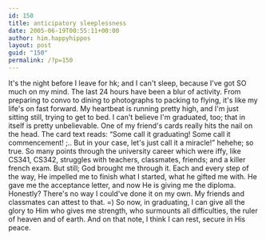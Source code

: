 ```yaml
---
id: 150
title: anticipatory sleeplessness
date: 2005-06-19T00:55:11+00:00
author: him.happyhippos
layout: post
guid: "150"
permalink: /?p=150
---
```

It's the night before I leave for hk; and I can't sleep, because I've got SO much on my mind. The last 24 hours have been a blur of activity. From preparing to convo to dining to photographs to packing to flying, it's like my life's on fast forward. My heartbeat is running pretty high, and I'm just sitting still, trying to get to bed. I can't believe I'm graduated, too; that in itself is pretty unbelievable. One of my friend's cards really hits the nail on the head. The card text reads: &#8220;Some call it graduating! Some call it commencement! ;.. But in your case, let's just call it a miracle!&#8221; hehehe; so true. So many points through the university career which were iffy, like CS341, CS342, struggles with teachers, classmates, friends; and a killer french exam. But still; God brought me through it. Each and every step of the way, He impelled me to finish what I started, what he gifted me with. He gave me the acceptance letter, and now He is giving me the diploma. Honestly? There's no way I could've done it on my own. My friends and classmates can attest to that. =) So now, in graduating, I can give all the glory to Him who gives me strength, who surmounts all difficulties, the ruler of heaven and of earth. And on that note, I think I can rest, secure in His peace.